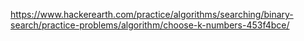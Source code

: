 https://www.hackerearth.com/practice/algorithms/searching/binary-search/practice-problems/algorithm/choose-k-numbers-453f4bce/
